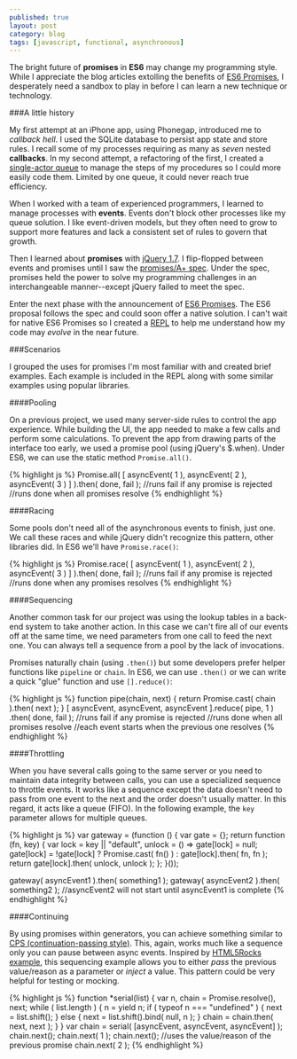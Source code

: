 ```yaml
---
published: true
layout: post
category: blog
tags: [javascript, functional, asynchronous]
---
```


The bright future of __promises__ in __ES6__ may change my programming style.  While I appreciate the blog articles
extolling the benefits of [ES6 Promises](https://github.com/domenic/promises-unwrapping), I desperately need a
sandbox to play in before I can learn a new technique or technology.

###A little history

My first attempt at an iPhone app, using Phonegap, introduced me to _callback hell_.  I used the SQLite database to
persist app state and store rules.  I recall some of my processes requiring as many as _seven_ nested __callbacks__.
In my second attempt, a refactoring of the first, I created a [single-actor queue](https://github.com/AutoSponge/proto-q)
to manage the steps of my procedures so I could more easily code them.  Limited by one queue, it could never
reach true efficiency.

When I worked with a team of experienced programmers, I learned to manage processes with __events__.  Events
don't block other processes like my queue solution.  I like event-driven models, but they often need to grow to support
more features and lack a consistent set of rules to govern that growth.

Then I learned about __promises__ with [jQuery 1.7](http://blog.jquery.com/2011/11/03/jquery-1-7-released/).
I flip-flopped between events and promises until I saw the
[promises/A+ spec](https://github.com/promises-aplus/promises-spec).  Under the spec, promises held the
power to solve my programming challenges in an interchangeable manner--except jQuery failed to meet the spec.

Enter the next phase with the announcement of [ES6 Promises](https://github.com/domenic/promises-unwrapping).
The ES6 proposal follows the spec and could soon offer a native solution.  I can't wait for native ES6 Promises so I
created a [REPL](http://autosponge.github.io/promises/) to help me understand how my code may _evolve_
in the near future.

###Scenarios

I grouped the uses for promises I'm most familiar with and created brief examples.  Each example is included in the
REPL along with some similar examples using popular libraries.

####Pooling

On a previous project, we used many server-side rules to control the app experience.  While building the UI, the
app needed to make a few calls and perform some calculations.  To prevent the app from drawing parts of the
interface too early, we used a promise pool (using jQuery's $.when).  Under ES6, we can use the static method
`Promise.all()`.

{% highlight js %}
Promise.all( [
  asyncEvent( 1 ),
  asyncEvent( 2 ),
  asyncEvent( 3 )
] ).then( done, fail );
//runs fail if any promise is rejected
//runs done when all promises resolve
{% endhighlight %}

####Racing

Some pools don't need all of the asynchronous events to finish, just one.  We call these races and while jQuery
didn't recognize this pattern, other libraries did.  In ES6 we'll have `Promise.race()`:

{% highlight js %}
Promise.race( [
  asyncEvent( 1 ),
  asyncEvent( 2 ),
  asyncEvent( 3 )
] ).then( done, fail );
//runs fail if any promise is rejected
//runs done when any promises resolves
{% endhighlight %}

####Sequencing

Another common task for our project was using the lookup tables in a back-end system to take another action.  In this
case we can't fire all of our events off at the same time, we need parameters from one call to feed the next one.
You can always tell a sequence from a pool by the lack of invocations.

Promises naturally chain (using `.then()`) but some developers prefer helper functions like `pipeline` or `chain`.
In ES6, we can use `.then()` or we can write a quick "glue" function and use `[].reduce()`:

{% highlight js %}
function pipe(chain, next) {
  return Promise.cast( chain ).then( next );
}
[
  asyncEvent,
  asyncEvent,
  asyncEvent
].reduce( pipe, 1 )
  .then( done, fail );
//runs fail if any promise is rejected
//runs done when all promises resolve
//each event starts when the previous one resolves
{% endhighlight %}

####Throttling

When you have several calls going to the same server or you need to maintain data integrity between calls, you can
use a specialized sequence to throttle events.  It works like a sequence except the data doesn't need to pass
from one event to the next and the order doesn't usually matter.  In this regard, it acts like a queue (FIFO).
In the following example, the `key` parameter allows for multiple queues.

{% highlight js %}
var gateway = (function () {
    var gate = {};
    return function (fn, key) {
        var lock = key || "default",
            unlock = () => gate[lock] = null;
        gate[lock] = !gate[lock] ? Promise.cast( fn() ) : gate[lock].then( fn, fn );
        return gate[lock].then( unlock, unlock );
    };
}());

gateway( asyncEvent1 ).then( something1 );
gateway( asyncEvent2 ).then( something2 );
//asyncEvent2 will not start until asyncEvent1 is complete
{% endhighlight %}

####Continuing

By using promises within generators, you can achieve something similar to
[CPS (continuation-passing style)](http://en.wikipedia.org/wiki/Continuation-passing_style).  This, again, works
much like a sequence only you can pause between async events.  Inspired by
[HTML5Rocks example](http://www.html5rocks.com/en/tutorials/es6/promises/), this sequencing example allows
you to either _pass_ the previous value/reason as a parameter or _inject_ a value.  This pattern could be very
helpful for testing or mocking.

{% highlight js %}
function *serial(list) {
  var n,
      chain = Promise.resolve(),
      next;
  while ( list.length ) {
    n = yield n;
    if ( typeof n === "undefined" ) {
      	next = list.shift();
    } else {
	    next = list.shift().bind( null, n );
    }
	chain = chain.then( next, next );
  }
}
var chain = serial( [asyncEvent, asyncEvent, asyncEvent] );
chain.next();
chain.next( 1 );
chain.next();   //uses the value/reason of the previous promise
chain.next( 2 );
{% endhighlight %}


